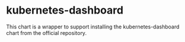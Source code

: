 # kubernetes-dashboard

This chart is a wrapper to support installing the kubernetes-dashboard chart from the official repository.
